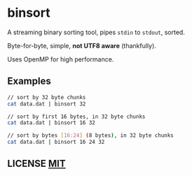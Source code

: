 # binsort
A streaming binary sorting tool,  pipes `stdin` to `stdout`,  sorted.

Byte-for-byte, simple, **not UTF8 aware** (thankfully).

Uses OpenMP for high performance.


## Examples

``` bash
// sort by 32 byte chunks
cat data.dat | binsort 32

// sort by first 16 bytes, in 32 byte chunks
cat data.dat | binsort 16 32

// sort by bytes [16:24] (8 bytes), in 32 byte chunks
cat data.dat | binsort 16 24 32
```

## LICENSE [MIT](LICENSE)
